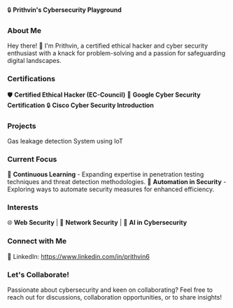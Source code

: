 🔒 **Prithvin's Cybersecurity Playground**

### About Me
Hey there! 👋 I'm Prithvin, a certified ethical hacker and cyber security enthusiast with a knack for problem-solving and a passion for safeguarding digital landscapes.

### Certifications
🛡️ **Certified Ethical Hacker (EC-Council)**
🔐 **Google Cyber Security Certification**
🔒 **Cisco Cyber Security Introduction**

### Projects
Gas leakage detection System using IoT
### Current Focus
🔐 **Continuous Learning** - Expanding expertise in penetration testing techniques and threat detection methodologies.
🤖 **Automation in Security** - Exploring ways to automate security measures for enhanced efficiency.

### Interests
🌐 **Web Security** | 📡 **Network Security** | 🤖 **AI in Cybersecurity**

### Connect with Me
<script src="https://tryhackme.com/badge/598527"></script>
🔗 LinkedIn: https://www.linkedin.com/in/prithvin6

### Let's Collaborate!
Passionate about cybersecurity and keen on collaborating? Feel free to reach out for discussions, collaboration opportunities, or to share insights!





<!---
PrithvinP/PrithvinP is a ✨ special ✨ repository because its `README.md` (this file) appears on your GitHub profile.
You can click the Preview link to take a look at your changes.
--->
